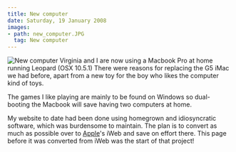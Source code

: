 ```yaml
---
title: New computer
date: Saturday, 19 January 2008
images:
- path: new_computer.JPG
  tag: New computer
---
```

![New computer](new_computer.JPG)
Virginia and I are now using a Macbook Pro at home running Leopard (OSX 10.5.1)   There were reasons for replacing the G5 iMac we had before, apart from a new toy for the boy who likes the computer kind of toys.

The games I like playing are mainly to be found on Windows so dual-booting the Macbook will save having two computers at home.

My website to date had been done using homegrown and idiosyncratic software, which was burdensome to maintain. The plan is to convert as much as possible over to
[Apple](https://www.apple.com/)'s iWeb and save on effort there.   This page
before it was converted from iWeb was the start of that project!
